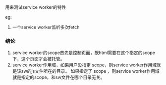 用来测试service worker的特性

eg:
1. 一个service worker监听多次fetch




### 结论
1. service worker的scope首先是控制页面，既html需要在这个指定的scope下，这个页面才会被托管。
2. service worker作用域，如果用户没指定 scope，则service worker作用域就是该sw的js文件所在的目录。 如果指定了 scope ，则service worker作用域就是指定的scope，和sw文件在哪个目录无关。